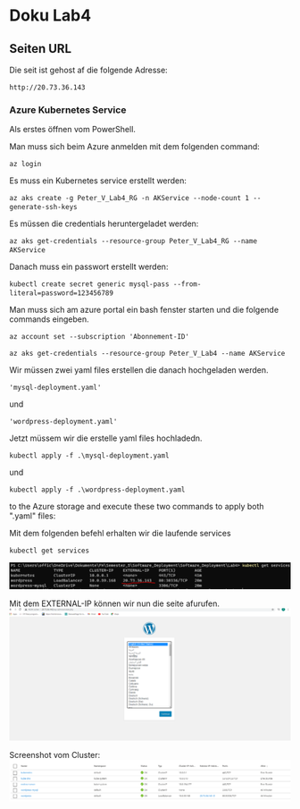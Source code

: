 # Doku Lab4

## Seiten URL

Die seit ist gehost af die folgende Adresse:
```
http://20.73.36.143
```

### Azure Kubernetes Service

Als erstes öffnen vom PowerShell.

Man muss sich beim Azure anmelden mit dem folgenden command: 
```
az login
```

Es muss ein Kubernetes service erstellt werden: 
```
az aks create -g Peter_V_Lab4_RG -n AKService --node-count 1 --generate-ssh-keys
```

Es müssen die credentials heruntergeladet werden: 
```
az aks get-credentials --resource-group Peter_V_Lab4_RG --name AKService
```

Danach muss ein passwort erstellt werden: 
```
kubectl create secret generic mysql-pass --from-literal=password=123456789
```


Man muss sich am azure portal ein bash fenster starten und die folgende commands eingeben.

```
az account set --subscription 'Abonnement-ID'
```

```
az aks get-credentials --resource-group Peter_V_Lab4 --name AKService
``` 


Wir müssen zwei yaml files erstellen die danach hochgeladen werden.
 ```
'mysql-deployment.yaml'
```
und
```
'wordpress-deployment.yaml'
```

Jetzt müssem wir die erstelle yaml files hochladedn. 
```
kubectl apply -f .\mysql-deployment.yaml
```

und 

```
kubectl apply -f .\wordpress-deployment.yaml
```
 to the Azure storage and execute these two commands to apply both ".yaml" files:



Mit dem folgenden befehl erhalten wir die laufende services

```
kubectl get services
```
![Runnig services](Running_Services.PNG)


Mit dem EXTERNAL-IP können wir nun die seite afurufen.
![Runnig services](Running_Site.PNG)


Screenshot vom Cluster:
![Runnig services](Cluster.PNG)